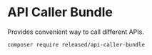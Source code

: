 # API Caller Bundle

Provides convenient way to call different APIs.

```bash
composer require released/api-caller-bundle
```
